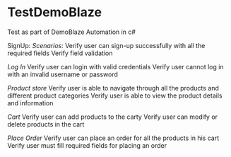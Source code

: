 # TestDemoBlaze
Test as part of DemoBlaze Automation in c#

SignUp:
*Scenarios*:
    Verify user can sign-up successfully with all the required fields
    Verify field validation

*Log In*
    Verify user can login with valid credentials
    Verify user cannot log in with an invalid username or password

*Product store*
    Verify user is able to navigate through all the products and different product categories
    Verify user is able to view the product details and information
    

*Cart*
    Verify user can add products to the carty
    Verify user can modify or delete products in the cart 

*Place Order*
Verify user can place an order for all the products in his cart
Verify user must fill required fields for placing an order
